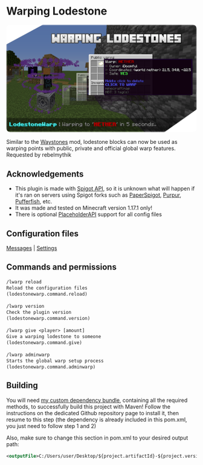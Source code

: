 # Warping Lodestone

<img src="readme_assets/warping_lodestone.png" alt="readme banner" style="border-radius: 10px"/>

Similar to the [Waystones](https://www.curseforge.com/minecraft/mc-mods/waystones) mod, lodestone blocks can now be used as warping points with public, private and official global warp features. Requested by rebelmythik

## Acknowledgements
* This plugin is made with [Spigot API](https://www.spigotmc.org/), so it is unknown what will happen if it's ran on servers using Spigot forks such as [PaperSpigot](https://papermc.io/), [Purpur](https://purpurmc.org/), [Pufferfish](https://github.com/pufferfish-gg/Pufferfish), etc.
* It was made and tested on Minecraft version 1.17.1 only!
* There is optional [PlaceholderAPI](https://www.spigotmc.org/resources/placeholderapi.6245/) support for all config files

## Configuration files
[Messages](https://github.com/LiviuCocianu/warping-lodestones/blob/master/src/main/resources/messages.yml)
 | 
[Settings](https://github.com/LiviuCocianu/warping-lodestones/blob/master/src/main/resources/settings.yml)

## Commands and permissions
```
/lwarp reload
Reload the configuration files
(lodestonewarp.command.reload)

/lwarp version
Check the plugin version
(lodestonewarp.command.version)

/lwarp give <player> [amount]
Give a warping lodestone to someone
(lodestonewarp.command.give)

/lwarp adminwarp
Starts the global warp setup process
(lodestonewarp.command.adminwarp)
```

## Building
You will need [my custom dependency bundle](https://github.com/LiviuCocianu/bukkit-utils), containing all the required methods, to successfully build this project with Maven! Follow the instructions on the dedicated Github repository page to install it, then resume to this step (the dependency is already included in this pom.xml, you just need to follow step 1 and 2)

Also, make sure to change this section in pom.xml to your desired output path:

```XML
<outputFile>C:/Users/user/Desktop/${project.artifactId}-${project.version}.jar</outputFile>
```
